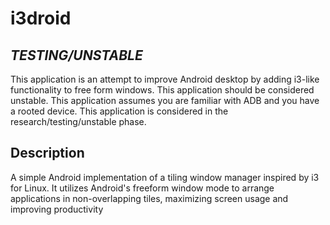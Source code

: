 # i3droid

## **_TESTING/UNSTABLE_**

This application is an attempt to improve Android desktop by adding i3-like functionality to free form windows. This application should be considered unstable. This application assumes you are familiar with ADB and you have a rooted device. This application is considered in the research/testing/unstable phase.

## Description

A simple Android implementation of a tiling window manager inspired by i3 for Linux. It utilizes Android's freeform window mode to arrange applications in non-overlapping tiles, maximizing screen usage and improving productivity
